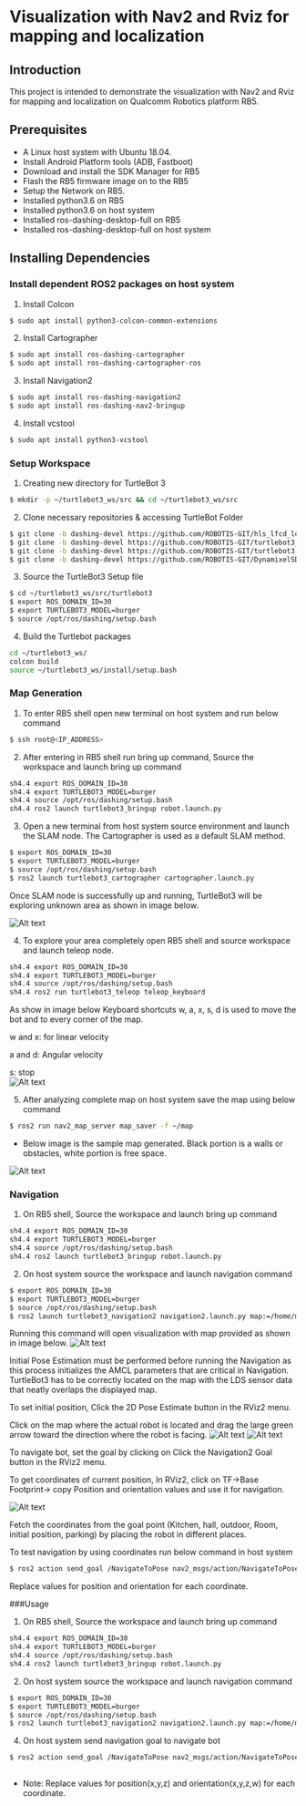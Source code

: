 # Visualization with Nav2 and Rviz for mapping and localization 

## Introduction
This project is intended to demonstrate the visualization with Nav2 and Rviz for mapping and localization on Qualcomm Robotics platform RB5. 

## Prerequisites 
- A Linux host system with Ubuntu 18.04. 
- Install Android Platform tools (ADB, Fastboot)  
- Download and install the SDK Manager for RB5 
- Flash the RB5 firmware image on to the RB5 
- Setup the Network on RB5. 
- Installed python3.6 on RB5 
- Installed python3.6 on host system 
- Installed ros-dashing-desktop-full on RB5 
- Installed ros-dashing-desktop-full on host system 

##   Installing Dependencies 
### Install dependent ROS2 packages on host system 
 
1. Install Colcon 
```sh
$ sudo apt install python3-colcon-common-extensions 
```
 

2. Install Cartographer 
```sh
$ sudo apt install ros-dashing-cartographer 
$ sudo apt install ros-dashing-cartographer-ros 
```
 

3. Install Navigation2 
```sh
$ sudo apt install ros-dashing-navigation2 
$ sudo apt install ros-dashing-nav2-bringup 
```
 

4. Install vcstool 
```sh
$ sudo apt install python3-vcstool 
```
 


### Setup Workspace 
1. Creating new directory for TurtleBot 3 
```sh
$ mkdir -p ~/turtlebot3_ws/src && cd ~/turtlebot3_ws/src 
```
 

2. Clone necessary repositories & accessing TurtleBot Folder 
```sh
$ git clone -b dashing-devel https://github.com/ROBOTIS-GIT/hls_lfcd_lds_driver.git 
$ git clone -b dashing-devel https://github.com/ROBOTIS-GIT/turtlebot3_msgs.git 
$ git clone -b dashing-devel https://github.com/ROBOTIS-GIT/turtlebot3.git 
$ git clone -b dashing-devel https://github.com/ROBOTIS-GIT/DynamixelSDK.git 
```

3. Source the TurtleBot3 Setup file 
```sh
$ cd ~/turtlebot3_ws/src/turtlebot3 
$ export ROS_DOMAIN_ID=30 
$ export TURTLEBOT3_MODEL=burger 
$ source /opt/ros/dashing/setup.bash 
```

4. Build the Turtlebot packages 
```sh
cd ~/turtlebot3_ws/ 
colcon build 
source ~/turtlebot3_ws/install/setup.bash 
```
 
### Map Generation 
 
1. To enter RB5 shell open new terminal on host system and run below command 
```sh
$ ssh root@<IP_ADDRESS> 
```
 
2. After entering in RB5 shell run bring up command, Source the workspace and launch bring up command 
```sh
sh4.4 export ROS_DOMAIN_ID=30 
sh4.4 export TURTLEBOT3_MODEL=burger 
sh4.4 source /opt/ros/dashing/setup.bash 
sh4.4 ros2 launch turtlebot3_bringup robot.launch.py 
```
3. Open a new terminal from host system source environment and launch the SLAM node. The Cartographer is used as a default SLAM method.  
```sh
$ export ROS_DOMAIN_ID=30 
$ export TURTLEBOT3_MODEL=burger 
$ source /opt/ros/dashing/setup.bash 
$ ros2 launch turtlebot3_cartographer cartographer.launch.py 
```
 Once SLAM node is successfully up and running, TurtleBot3 will be exploring unknown area as shown in image below.  

<img src="img/img1.png" alt="Alt text" title="Optional title">

4. To explore your area completely open RB5 shell and source workspace and launch teleop node. 
```sh
sh4.4 export ROS_DOMAIN_ID=30 
sh4.4 export TURTLEBOT3_MODEL=burger 
sh4.4 source /opt/ros/dashing/setup.bash 
sh4.4 ros2 run turtlebot3_teleop teleop_keyboard 
```
As show in image below 
Keyboard shortcuts w, a, x, s, d is used to move the bot and to every corner of the map. 

w and x: for linear velocity 

a and d: Angular velocity 

s: stop  
<img src="img/img2.png" alt="Alt text" title="Optional title">

5. After analyzing complete map on host system save the map using below command 
```sh
$ ros2 run nav2_map_server map_saver -f ~/map  
```
 
- Below image is the sample map generated. Black portion is a walls or obstacles, white portion is free space. 

 
<img src="img/img3.png" alt="Alt text" title="Optional title">


### Navigation
1. On RB5 shell, Source the workspace and launch bring up command 
```sh
sh4.4 export ROS_DOMAIN_ID=30 
sh4.4 export TURTLEBOT3_MODEL=burger 
sh4.4 source /opt/ros/dashing/setup.bash 
sh4.4 ros2 launch turtlebot3_bringup robot.launch.py 
```

2. On host system source the workspace and launch navigation command  
```sh
$ export ROS_DOMAIN_ID=30 
$ export TURTLEBOT3_MODEL=burger 
$ source /opt/ros/dashing/setup.bash 
$ ros2 launch turtlebot3_navigation2 navigation2.launch.py map:=/home/map.yaml 
```
Running this command will open visualization with map provided as shown in image below. 
<img src="img/img4.png" alt="Alt text" title="Optional title">


Initial Pose Estimation must be performed before running the Navigation as this process initializes the AMCL parameters that are critical in Navigation. TurtleBot3 has to be correctly located on the map with the LDS sensor data that neatly overlaps the displayed map. 

To set initial position, Click the 2D Pose Estimate button in the RViz2 menu. 

Click on the map where the actual robot is located and drag the large green arrow toward the direction where the robot is facing. 
<img src="img/img5.png" alt="Alt text" title="Optional title">
<img src="img/img6.png" alt="Alt text" title="Optional title">

 

 

 

 

To navigate bot, set the goal by clicking on Click the Navigation2 Goal button in the RViz2 menu.  

To get coordinates of current position, In RViz2, click on TF->Base Footprint-> copy Position and orientation values and use it for navigation. 

 <img src="img/img7.png" alt="Alt text" title="Optional title">


 

Fetch the coordinates from the goal point (Kitchen, hall, outdoor, Room, initial position, parking) by placing the robot in different places. 

 

To test navigation by using coordinates run below command in host system 
```sh
$ ros2 action send_goal /NavigateToPose nav2_msgs/action/NavigateToPose "pose: {header: {frame_id: map}, pose: {position: { x: 0.0: ,y: 0.0 ,z:0.0}, orientation: {x: 0.0,y: 0.0,z: 0.0,w: 0.0}}}" 
```
 
Replace values for position and orientation for each coordinate. 

 
 ###Usage
1. On RB5 shell, Source the workspace and launch bring up command 
```sh
sh4.4 export ROS_DOMAIN_ID=30 
sh4.4 export TURTLEBOT3_MODEL=burger 
sh4.4 source /opt/ros/dashing/setup.bash 
sh4.4 ros2 launch turtlebot3_bringup robot.launch.py 
```
 

2. On host system source the workspace and launch navigation command  
```sh
$ export ROS_DOMAIN_ID=30 
$ export TURTLEBOT3_MODEL=burger 
$ source /opt/ros/dashing/setup.bash 
$ ros2 launch turtlebot3_navigation2 navigation2.launch.py map:=/home/map.yaml 
```
4. On host system send navigation goal to navigate bot 
```sh
$ ros2 action send_goal /NavigateToPose nav2_msgs/action/NavigateToPose "pose: {header: {frame_id: map}, pose: {position: { x: 2.2285,y: -1.4418,z: 0.0}, orientation: {x: 0.0,y: 0.0,z: 0.621925,w:0.783091}}}"
 
```
- Note: Replace values for position(x,y,z) and orientation(x,y,z,w) for each coordinate. 

 

 
